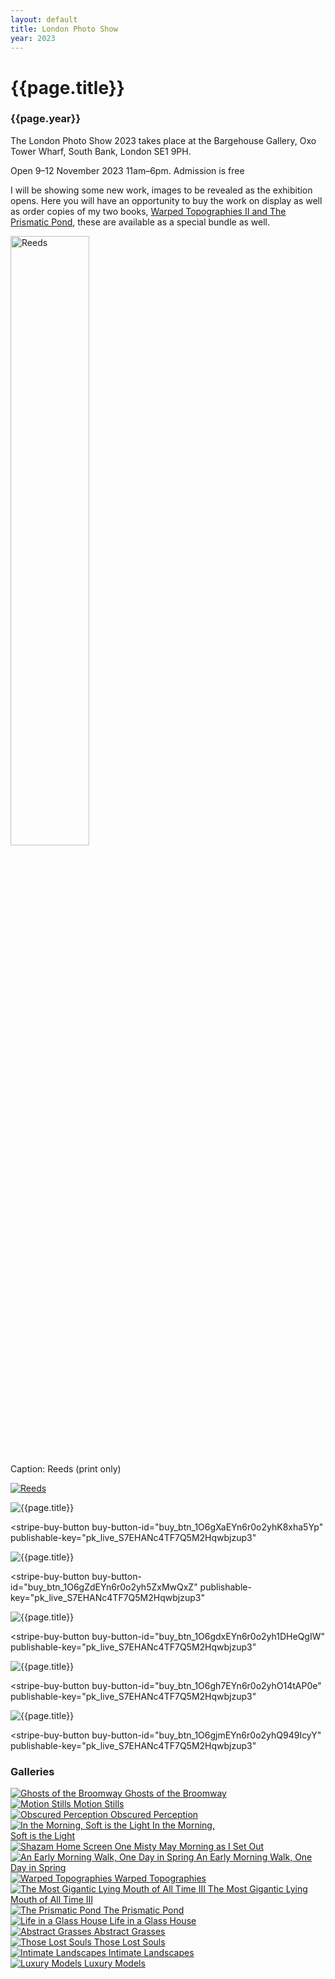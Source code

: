 ```yaml
---
layout: default
title: London Photo Show
year: 2023
---
```


# {{page.title}}

### {{page.year}}

The London Photo Show 2023 takes place at the Bargehouse Gallery, Oxo Tower Wharf, South Bank, London SE1 9PH.

Open 9–12 November 2023 11am–6pm. Admission is free

I will be showing some new work, images to be revealed as the exhibition opens. Here you will have an opportunity to buy the work on display as well as order copies of my two books, [Warped Topographies II and The Prismatic Pond](../books/warped-pond), these are available as a special bundle as well.



<img src="lps-01.webp" width="50%" height="50%" alt="Reeds" title="Reeds" />

Caption: Reeds (print only)

<a href="https://buy.stripe.com/4gw6p20Wcaj9cWQ9AQ">
	<img src=""../assets/buy.svg" alt="Reeds" title="Reeds" />
</a>


![{{page.title}}](lps-02.webp "{{page.title}}")

<script async
  src="https://js.stripe.com/v3/buy-button.js">
</script>

<stripe-buy-button
  buy-button-id="buy_btn_1O6gXaEYn6r0o2yhK8xha5Yp"
  publishable-key="pk_live_S7EHANc4TF7Q5M2Hqwbjzup3"
>
</stripe-buy-button>

![{{page.title}}](lps-03.webp "{{page.title}}")

<script async
  src="https://js.stripe.com/v3/buy-button.js">
</script>

<stripe-buy-button
  buy-button-id="buy_btn_1O6gZdEYn6r0o2yh5ZxMwQxZ"
  publishable-key="pk_live_S7EHANc4TF7Q5M2Hqwbjzup3"
>
</stripe-buy-button>

![{{page.title}}](lps-04.webp "{{page.title}}")

<script async
  src="https://js.stripe.com/v3/buy-button.js">
</script>

<stripe-buy-button
  buy-button-id="buy_btn_1O6gdxEYn6r0o2yh1DHeQgIW"
  publishable-key="pk_live_S7EHANc4TF7Q5M2Hqwbjzup3"
>
</stripe-buy-button>

![{{page.title}}](lps-05.webp "{{page.title}}")

<script async
  src="https://js.stripe.com/v3/buy-button.js">
</script>

<stripe-buy-button
  buy-button-id="buy_btn_1O6gh7EYn6r0o2yhO14tAP0e"
  publishable-key="pk_live_S7EHANc4TF7Q5M2Hqwbjzup3"
>
</stripe-buy-button>

![{{page.title}}](lps-06.webp "{{page.title}}")

<script async
  src="https://js.stripe.com/v3/buy-button.js">
</script>

<stripe-buy-button
  buy-button-id="buy_btn_1O6gjmEYn6r0o2yhQ949IcyY"
  publishable-key="pk_live_S7EHANc4TF7Q5M2Hqwbjzup3"
>
</stripe-buy-button>

### Galleries

<div class="grid">
   <div>
   		<a href="ghosts-of-the-broomway">
			<img src="../assets/galleries/ghosts-of-the-broomway.webp" alt="Ghosts of the Broomway" title="Ghosts of the Broomway" />
			<span class="gallerytitle">Ghosts of the Broomway</span>
		</a>
   	</div>
   <div>
   		<a href="motion-stills">
			<img src="../assets/galleries/motion-stills.webp" alt="Motion Stills" title="Motion Stills" />
			<span class="gallerytitle">Motion Stills</span>
		</a>
   	</div>
   <div>
  	 <a href="obscured-perception">
			<img src="../assets/galleries/obscured-perception.webp" alt="Obscured Perception" title="Obscured Perception" />
			<span class="gallerytitle">Obscured Perception</span>
		</a>
  	</div>
   <div>
   		<a href="in-the-morning-soft-is-the-light">
			<img src="../assets/galleries/in-the-morning-soft-is-the-light.webp" alt="In the Morning, Soft is the Light" title="In the Morning, Soft is the Light" />
			<span class="gallerytitle">In the Morning,<br />Soft is the Light</span>
		</a>
	</div>
	<div>
		<a href="one-misty-may-morning-as-i-set-out">
			<img src="../assets/galleries/one-misty-may-morning-as-i-set-out.webp" alt="Shazam Home Screen" title="Shazam Home Screen" />
			<span class="gallerytitle">One Misty May Morning as I Set Out</span>
		</a>
	</div>
	<div>
		<a href="an-early-morning-walk-one-day-in-spring">
			<img src="../assets/galleries/an-early-morning-walk-one-day-in-spring.webp" alt="An Early Morning Walk, One Day in Spring" title="An Early Morning Walk, One Day in Spring" />
			<span class="gallerytitle">An Early Morning Walk, One Day in Spring</span>
		</a>
	</div>
	<div>
		<a href="warped-topographies">
			<img src="../assets/galleries/warped-topographies.webp" alt="Warped Topographies" title="Warped Topographies" />
			<span class="gallerytitle">Warped Topographies</span>
		</a>
	</div>
		<div>
		<a href="the-most-gigantic-lying-mouth-of-all-time-iii">
			<img src="../assets/galleries/the-most-gigantic-lying-mouth-of-all-time-iii.webp" alt="The Most Gigantic Lying Mouth of All Time III" title="The Most Gigantic Lying Mouth of All Time III" />
			<span class="gallerytitle">The Most Gigantic Lying Mouth of All Time III</span>
		</a>
	</div>
	<div>
		<a href="the-prismatic-pond">
			<img src="../assets/galleries/the-prismatic-pond.webp" alt="The Prismatic Pond" title="The Prismatic Pond" />
			<span class="gallerytitle">The Prismatic Pond</span>
		</a>
	</div>
	<div>
		<a href="life-in-a-glass-house">
			<img src="../assets/galleries/life-in-a-glass-house.webp" alt="Life in a Glass House" title="Life in a Glass House" />
			<span class="gallerytitle">Life in a Glass House</span>
		</a>
	</div>
		<div>
		<a href="abstract-grasses">
			<img src="../assets/galleries/abstract-grasses.webp" alt="Abstract Grasses" title="Abstract Grasses" />
			<span class="gallerytitle">Abstract Grasses</span>
		</a>
	</div>
	<div>
		<a href="those-lost-souls">
			<img src="../assets/galleries/those-lost-souls.webp" alt="Those Lost Souls" title="Those Lost Souls" />
			<span class="gallerytitle">Those Lost Souls</span>
		</a>
	</div>
	<div>
		<a href="intimate-lansdcapes">
			<img src="../assets/galleries/intimate-landscapes.webp" alt="Intimate Landscapes" title="Intimate Landscapes" />
			<span class="gallerytitle">Intimate Landscapes</span>
		</a>
	</div>
	<div>
		<a href="luxury-models">
			<img src="../assets/galleries/luxury-models.webp" alt="Luxury Models" title="Luxury Models" />
			<span class="gallerytitle">Luxury Models</span>
		</a>
	</div>
</div>

